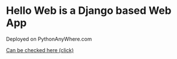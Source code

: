 # Hello Web is a Django based Web App
Deployed on PythonAnyWhere.com

[Can be checked here (click)](http://umarshahid.pythonanywhere.com)
